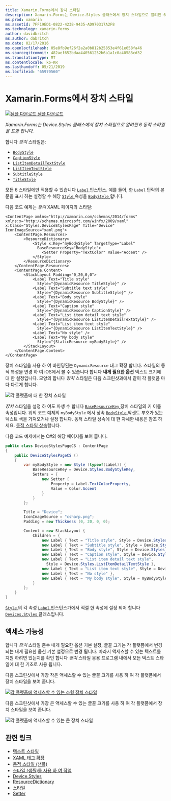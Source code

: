 ```yaml
---
title: Xamarin.Forms에서 장치 스타일
description: Xamarin.Forms는 Device.Styles 클래스에서 장치 스타일으로 알려진 6 동적 스타일을 포함 합니다. 이 문서에서는 Xamarin.Forms 응용 프로그램을 장치 스타일을 사용 하는 방법을 설명 합니다.
ms.prod: xamarin
ms.assetid: 7FF19ED1-0822-4238-9435-AD970317A2F8
ms.technology: xamarin-forms
author: davidbritch
ms.author: dabritch
ms.date: 02/17/2016
ms.openlocfilehash: 05e8fb9ef26f2a2a0b812b25853e4f61e658fa46
ms.sourcegitcommit: 482aef652bdaa440561252b6a1a1c0a40583cd32
ms.translationtype: MT
ms.contentlocale: ko-KR
ms.lasthandoff: 05/21/2019
ms.locfileid: "65970560"
---
```

# <a name="device-styles-in-xamarinforms"></a>Xamarin.Forms에서 장치 스타일

[![샘플 다운로드](~/media/shared/download.png) 샘플 다운로드](https://developer.xamarin.com/samples/xamarin-forms/UserInterface/Styles/DynamicStyles/)

_Xamarin.Forms는 Device.Styles 클래스에서 장치 스타일으로 알려진 6 동적 스타일을 포함 합니다._

합니다 *장치* 스타일은:

- [`BodyStyle`](xref:Xamarin.Forms.Device.Styles.BodyStyle)
- [`CaptionStyle`](xref:Xamarin.Forms.Device.Styles.CaptionStyle)
- [`ListItemDetailTextStyle`](xref:Xamarin.Forms.Device.Styles.ListItemDetailTextStyle)
- [`ListItemTextStyle`](xref:Xamarin.Forms.Device.Styles.ListItemTextStyle)
- [`SubtitleStyle`](xref:Xamarin.Forms.Device.Styles.SubtitleStyle)
- [`TitleStyle`](xref:Xamarin.Forms.Device.Styles.TitleStyle)

모든 6 스타일에만 적용할 수 있습니다 [ `Label` ](xref:Xamarin.Forms.Label) 인스턴스. 예를 들어, 한 `Label` 단락의 본문을 표시 하는 설정할 수 해당 [ `Style` ](xref:Xamarin.Forms.NavigableElement.Style) 속성을 [ `BodyStyle` ](xref:Xamarin.Forms.Device.Styles.BodyStyle)합니다.

다음 코드 예제는 *장치* XAML 페이지의 스타일:

```xaml
<ContentPage xmlns="http://xamarin.com/schemas/2014/forms" xmlns:x="http://schemas.microsoft.com/winfx/2009/xaml" x:Class="Styles.DeviceStylesPage" Title="Device" IconImageSource="xaml.png">
    <ContentPage.Resources>
        <ResourceDictionary>
            <Style x:Key="myBodyStyle" TargetType="Label"
              BaseResourceKey="BodyStyle">
                <Setter Property="TextColor" Value="Accent" />
            </Style>
        </ResourceDictionary>
    </ContentPage.Resources>
    <ContentPage.Content>
        <StackLayout Padding="0,20,0,0">
            <Label Text="Title style"
              Style="{DynamicResource TitleStyle}" />
            <Label Text="Subtitle text style"
              Style="{DynamicResource SubtitleStyle}" />
            <Label Text="Body style"
              Style="{DynamicResource BodyStyle}" />
            <Label Text="Caption style"
              Style="{DynamicResource CaptionStyle}" />
            <Label Text="List item detail text style"
              Style="{DynamicResource ListItemDetailTextStyle}" />
            <Label Text="List item text style"
              Style="{DynamicResource ListItemTextStyle}" />
            <Label Text="No style" />
            <Label Text="My body style"
              Style="{StaticResource myBodyStyle}" />
        </StackLayout>
    </ContentPage.Content>
</ContentPage>
```

장치 스타일을 사용 하 여 바인딩된는 `DynamicResource` 태그 확장 합니다. 스타일의 동적 특성을 변경 하 여 iOS에서 볼 수 있습니다 합니다 **내게 필요한 옵션** 텍스트 크기에 대 한 설정입니다. 모양의 합니다 *장치* 스타일은 다음 스크린샷과에서 같이 각 플랫폼 마다 다르게 합니다.

![](device-images/device-styles.png "각 플랫폼에 대 한 장치 스타일")

*장치* 스타일을 설정 하 여도 파생 수 합니다 [ `BaseResourceKey` ](xref:Xamarin.Forms.Style.BaseResourceKey) 장치 스타일의 키 이름 속성입니다. 위의 코드 예제의 `myBodyStyle` 에서 상속 [ `BodyStyle` ](xref:Xamarin.Forms.Device.Styles.BodyStyle) 악센트 부호가 있는 텍스트 색을 가져오거나 설정 합니다. 동적 스타일 상속에 대 한 자세한 내용은 참조 하세요. [동적 스타일 상속](~/xamarin-forms/user-interface/styles/xaml/dynamic.md#dynamic-style-inheritance)합니다.

다음 코드 예제에서는 C#의 해당 페이지를 보여 줍니다.

```csharp
public class DeviceStylesPageCS : ContentPage
{
    public DeviceStylesPageCS ()
    {
        var myBodyStyle = new Style (typeof(Label)) {
            BaseResourceKey = Device.Styles.BodyStyleKey,
            Setters = {
                new Setter {
                    Property = Label.TextColorProperty,
                    Value = Color.Accent
                }
            }
        };

        Title = "Device";
        IconImageSource = "csharp.png";
        Padding = new Thickness (0, 20, 0, 0);

        Content = new StackLayout {
            Children = {
                new Label { Text = "Title style", Style = Device.Styles.TitleStyle },
                new Label { Text = "Subtitle style", Style = Device.Styles.SubtitleStyle },
                new Label { Text = "Body style", Style = Device.Styles.BodyStyle },
                new Label { Text = "Caption style", Style = Device.Styles.CaptionStyle },
                new Label { Text = "List item detail text style",
                  Style = Device.Styles.ListItemDetailTextStyle },
                new Label { Text = "List item text style", Style = Device.Styles.ListItemTextStyle },
                new Label { Text = "No style" },
                new Label { Text = "My body style", Style = myBodyStyle }
            }
        };
    }
}
```

[ `Style` ](xref:Xamarin.Forms.NavigableElement.Style) 의 각 속성 [ `Label` ](xref:Xamarin.Forms.Label) 인스턴스가에서 적절 한 속성에 설정 되어 합니다 [ `Devices.Styles` ](xref:Xamarin.Forms.Device.Styles) 클래스입니다.

## <a name="accessibility"></a>액세스 가능성

합니다 *장치* 스타일 준수 내게 필요한 옵션 기본 설정, 글꼴 크기는 각 플랫폼에서 변경 되는 내게 필요한 옵션 기본 설정으로 변경 됩니다. 따라서 액세스할 수 있는 텍스트를 지원 하려면 있는지를 확인 합니다 *장치* 스타일 응용 프로그램 내에서 모든 텍스트 스타일에 대 한 기초로 사용 됩니다.

다음 스크린샷에서 가장 작은 액세스할 수 있는 글꼴 크기를 사용 하 여 각 플랫폼에서 장치 스타일을 보여 줍니다.

[![](device-images/minimum-size.png "각 플랫폼에 액세스할 수 있는 소형 장치 스타일")](device-images/minimum-size-large.png#lightbox "각 플랫폼에 액세스할 수 있는 소형 장치 스타일")

다음 스크린샷에서 가장 큰 액세스할 수 있는 글꼴 크기를 사용 하 여 각 플랫폼에서 장치 스타일을 보여 줍니다.

![](device-images/maximum-size.png "각 플랫폼에 액세스할 수 있는 큰 장치 스타일")

## <a name="related-links"></a>관련 링크

- [텍스트 스타일](~/xamarin-forms/user-interface/text/styles.md)
- [XAML 태그 확장](~/xamarin-forms/xaml/xaml-basics/xaml-markup-extensions.md)
- [동적 스타일 (샘플)](https://developer.xamarin.com/samples/xamarin-forms/UserInterface/Styles/DynamicStyles/)
- [스타일 (샘플)를 사용 하 여 작업](https://developer.xamarin.com/samples/xamarin-forms/WorkingWithStyles/)
- [Device.Styles](xref:Xamarin.Forms.Device.Styles)
- [ResourceDictionary](xref:Xamarin.Forms.ResourceDictionary)
- [스타일](xref:Xamarin.Forms.Style)
- [Setter](xref:Xamarin.Forms.Setter)
